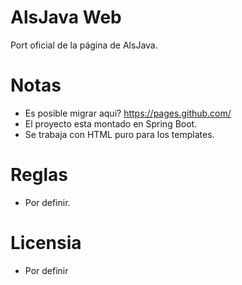 # AlsJava Web

Port oficial de la página de AlsJava.

# Notas
 - Es posible migrar aqui? https://pages.github.com/
 - El proyecto esta montado en Spring Boot.
 - Se trabaja con HTML puro para los templates.

# Reglas
 - Por definir.

# Licensia
 - Por definir
